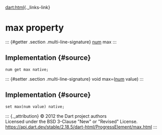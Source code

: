 [dart:html](../../dart-html/dart-html-library){._links-link}

max property
============

::: {#getter .section .multi-line-signature}
[num](../../dart-core/num-class) max
:::

Implementation {#source}
--------------

``` {.language-dart data-language="dart"}
num get max native;
```

::: {#setter .section .multi-line-signature}
void max=([num](../../dart-core/num-class) value)
:::

Implementation {#source}
--------------

``` {.language-dart data-language="dart"}
set max(num value) native;
```

::: {._attribution}
© 2012 the Dart project authors\
Licensed under the BSD 3-Clause \"New\" or \"Revised\" License.\
<https://api.dart.dev/stable/2.18.5/dart-html/ProgressElement/max.html>
:::
